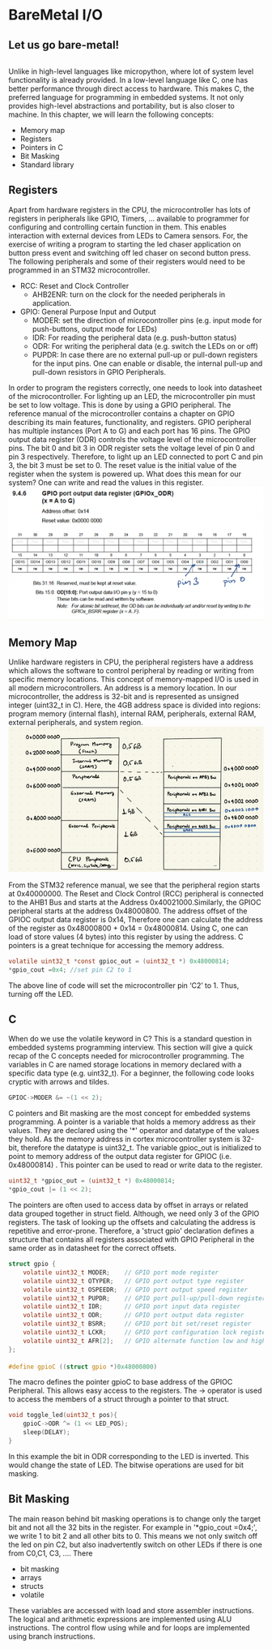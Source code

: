# BareMetal I/O

## Let us go bare-metal!

```{warning} You should have no fear in reading schematics and finding relevant needle information in datasheet stack. 
```

Unlike in high-level languages like micropython, where lot of system level functionality is already provided. In a low-level language like C, one has better performance through direct access to hardware. This makes C, the preferred language for programming in embedded systems. It not only provides high-level abstractions and portability, but is also closer to machine. In this chapter, we will learn the following concepts:

- Memory map
- Registers
- Pointers in C
- Bit Masking
- Standard library

## Registers

Apart from hardware registers in the CPU, the microcontroller has lots of registers in peripherals like GPIO, Timers, … available to programmer for configuring and controlling certain function in them. This enables interaction with external devices from LEDs to Camera sensors. For, the exercise of writing a program to starting the led chaser application on button press event and switching off led chaser on second button press. The following peripherals and some of their registers would need to be programmed in an STM32 microcontroller.

- RCC: Reset and Clock Controller
    - AHB2ENR: turn on the clock for the needed peripherals in application.
- GPIO: General Purpose Input and Output
    - MODER: set the direction of microcontroller pins (e.g. input mode for push-buttons, output mode for LEDs)
    - IDR: For reading the peripheral data (e.g. push-button status)
    - ODR: For writing the peripheral data (e.g. switch the LEDs on or off)
    - PUPDR: In case there are no external pull-up or pull-down registers for the input pins. One can enable or disable, the internal pull-up and pull-down resistors in GPIO Peripherals.

In order to program the registers correctly, one needs to look into datasheet of the microcontroller. For lighting up an LED, the microcontroller pin must be set to low voltage. This is done by using a GPIO peripheral. The reference manual of the microcontroller contains a chapter on GPIO describing its main features, functionality, and registers. GPIO peripheral has multiple instances (Port A to G) and each port has 16 pins. The GPIO output data register (ODR) controls the voltage level of the microcontroller pins. The bit 0 and bit 3 in ODR register sets the voltage level of pin 0 and pin 3 respectively. Therefore, to light up an LED connected to port C and pin 3, the bit 3 must be set to 0. The reset value is the initial value of the register when the system is powered up. What does this mean for our system? One can write and read the values in this register.
![Untitled](Figures/odr.png)
## Memory Map

Unlike hardware registers in CPU, the peripheral registers have a address which allows the software to control peripheral by reading or writing from specific memory locations. This concept of memory-mapped I/O is used in all modern microcontrollers. An address is a memory location. In our microcontroller, the address is 32-bit and is represented as unsigned integer (uint32_t in C). Here, the 4GB address space is divided into regions: program memory (internal flash), internal RAM, peripherals, external RAM, external peripherals, and system region.
![Untitled](Figures/memmap.png)

From the STM32 reference manual, we see that the peripheral region starts at 0x40000000. The Reset and Clock Control (RCC) peripheral is connected to the AHB1 Bus and starts at the Address 0x40021000.Similarly, the GPIOC peripheral starts at the address 0x48000800. The address offset of the GPIOC output data register is 0x14, Therefore one can calculate the address of the register as 0x48000800 + 0x14 = 0x48000814. Using C, one can load of store values (4 bytes) into this register by using the address. C pointers is a great technique for accessing the memory address.

```c
volatile uint32_t *const gpioc_out = (uint32_t *) 0x48000814;
*gpio_cout =0x4; //set pin C2 to 1
```

The above line of code will set the microcontroller pin ‘C2’ to 1. Thus, turning off the LED.

## C

When do we use the volatile keyword in C? This is a standard question in embedded systems programming interview. This section will give a quick recap of the C concepts needed for microcontroller programming. The variables in C are named storage locations in memory declared with a specific data type (e.g. uint32_t). For a beginner, the following code looks cryptic with arrows and tildes.
```c
GPIOC->MODER &= ~(1 << 2);
```
C pointers and Bit masking are the most concept for embedded systems programming. A pointer is a variable that holds a memory address as their values. They are declared using the '*' operator and datatype of the values they hold. As the memory address in cortex microcontroller system is 32-bit, therefore the datatype is uint32_t. The variable gpioc_out is initialized to point to memory address of the output data register for GPIOC (i.e. 0x48000814) . This pointer can be used to read or write data to the register.
```c
uint32_t *gpioc_out = (uint32_t *) 0x48000814;
*gpio_cout |= (1 << 2);
```
The pointers are often used to access data by offset in arrays or related data grouped together in struct field. Although, we need only 3 of the GPIO registers. The task of looking up the offsets and calculating the address is repetitive and error-prone. Therefore, a 'struct gpio' declaration defines a structure that contains all registers associated with GPIO Peripheral in the same order as in datasheet for the correct offsets.
```c
struct gpio {
    volatile uint32_t MODER;    // GPIO port mode register
    volatile uint32_t OTYPER;   // GPIO port output type register
    volatile uint32_t OSPEEDR;  // GPIO port output speed register
    volatile uint32_t PUPDR;    // GPIO port pull-up/pull-down register
    volatile uint32_t IDR;      // GPIO port input data register
    volatile uint32_t ODR;      // GPIO port output data register
    volatile uint32_t BSRR;     // GPIO port bit set/reset register
    volatile uint32_t LCKR;     // GPIO port configuration lock register
    volatile uint32_t AFR[2];   // GPIO alternate function low and high register
};

#define gpioC ((struct gpio *)0x48000800)
```
The macro defines the pointer gpioC to base address of the GPIOC Peripheral. This allows easy access to the registers. The -> operator is used to access the members of a struct through a pointer to that struct.
```c
void toggle_led(uint32_t pos){
    gpioC->ODR ^= (1 << LED_POS);
    sleep(DELAY);
}
```
In this example the bit in ODR corresponding to the LED is inverted. This would change the state of LED. The bitwise operations are used for bit masking. 
## Bit Masking
The main reason behind bit masking operations is to change only the target bit and not all the 32 bits in the register. For example in '*gpio_cout =0x4;', we write 1 to bit 2 and all other bits to 0. This means we not only switch off the led on pin C2, but also inadvertently switch on other LEDs if there is one from C0,C1, C3, .... There

* bit masking
* arrays
* structs
* volatile


These variables are accessed with load and store assembler instructions. The logical and arithmetic expressions are implemented using ALU instructions. The control flow using while and for loops are implemented using branch instructions. 